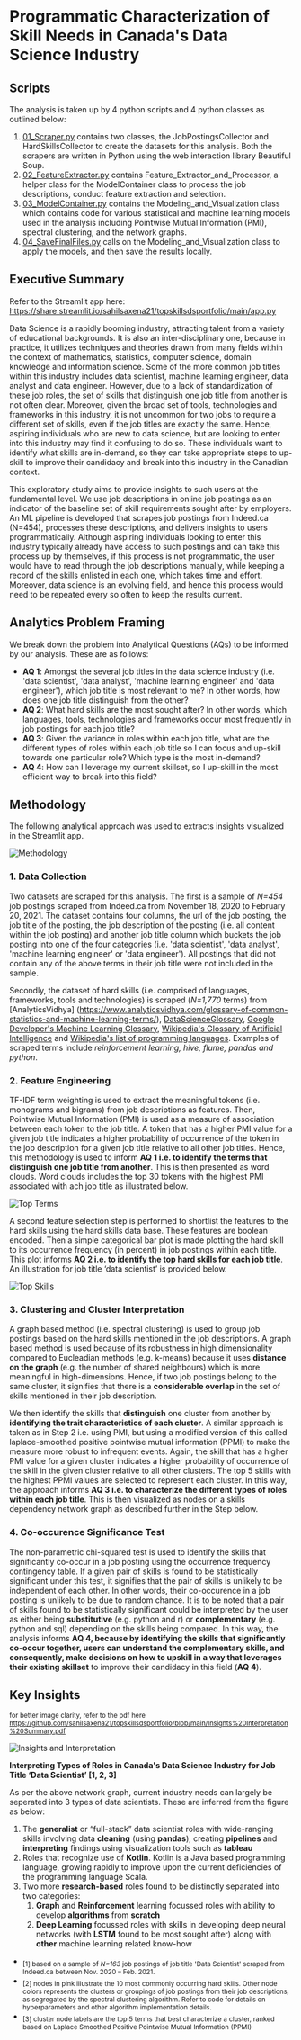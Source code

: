 # Programmatic Characterization of Skill Needs in Canada's Data Science Industry


## Scripts
The analysis is taken up by 4 python scripts and 4 python classes as outlined below:

1. [01_Scraper.py](https://github.com/sahilsaxena21/topskillsdsportfolio/blob/main/_01_Scraper.py) contains two classes, the JobPostingsCollector and HardSkillsCollector to create the datasets for this analysis. Both the scrapers are written in Python using the web interaction library Beautiful Soup.
2. [02_FeatureExtractor.py](https://github.com/sahilsaxena21/topskillsdsportfolio/blob/main/_02_FeatureExtractor.py) contains Feature_Extractor_and_Processor, a helper class for the ModelContainer class to process the job descriptions, conduct feature extraction and selection.
3. [03_ModelContainer.py](https://github.com/sahilsaxena21/topskillsdsportfolio/blob/main/_03_ModelContainer.py) contains the Modeling_and_Visualization class which contains code for various statistical and machine learning models used in the analysis including Pointwise Mutual Information (PMI), spectral clustering, and the network graphs.
4. [04_SaveFinalFiles.py](https://github.com/sahilsaxena21/topskillsdsportfolio/blob/main/_04_SaveFinalFiles.py) calls on the Modeling_and_Visualization class to apply the models, and then save the results locally. 


## Executive Summary

Refer to the Streamlit app here: https://share.streamlit.io/sahilsaxena21/topskillsdsportfolio/main/app.py

Data Science is a rapidly booming industry, attracting talent from a variety of educational backgrounds. It is also an inter-disciplinary one, because in practice, it utilizes techniques and theories drawn from many fields within the context of mathematics, statistics, computer science, domain knowledge and information science. Some of the more common job titles within this industry includes data scientist, machine learning engineer, data analyst and data engineer. However, due to a lack of standardization of these job roles, the set of skills that distinguish one job title from another is not often clear. Moreover, given the broad set of tools, technologies and frameworks in this industry, it is not uncommon for two jobs to require a different set of skills, even if the job titles are exactly the same. Hence, aspiring individuals who are new to data science, but are looking to enter into this industry may find it confusing to do so. These individuals want to identify what skills are in-demand, so they can take appropriate steps to up-skill to improve their candidacy and break into this industry in the Canadian context.

This exploratory study aims to provide insights to such users at the fundamental level. We use job descriptions in online job postings as an indicator of the baseline set of skill requirements sought after by employers. An ML pipeline is developed that scrapes job postings from Indeed.ca (N=454), processes these descriptions, and delivers insights to users programmatically. Although aspiring individuals looking to enter this industry typically already have access to such postings and can take this process up by themselves, if this process is not programmatic, the user would have to read through the job descriptions manually, while keeping a record of the skills enlisted in each one, which takes time and effort. Moreover, data science is an evolving field, and hence this process would need to be repeated every so often to keep the results current.


## Analytics Problem Framing
We break down the problem into Analytical Questions (AQs) to be informed by our analysis. These are as follows: 
* **AQ 1**: Amongst the several job titles in the data science industry (i.e. 'data scientist', 'data analyst', 'machine learning engineer' and 'data engineer'), which job title is most relevant to me? In other words, how does one job title distinguish from the other?
* **AQ 2**: What hard skills are the most sought after? In other words, which languages, tools, technologies and frameworks occur most frequently in job postings for each job title?
* **AQ 3**: Given the variance in roles within each job title, what are the different types of roles within each job title so I can focus and up-skill towards one particular role? Which type is the most in-demand?
* **AQ 4**: How can I leverage my current skillset, so I up-skill in the most efficient way to break into this field?


## Methodology

The following analytical approach was used to extracts insights visualized in the Streamlit app.

![Methodology](https://github.com/sahilsaxena21/topskillsdsportfolio/blob/main/image_files/methodology.png)


### 1. Data Collection

Two datasets are scraped for this analysis.
The first is a sample of _N=454_ job postings scraped from Indeed.ca from November 18, 2020 to February 20, 2021. The dataset contains four columns, the url of the job posting, the job title of the posting, the job description of the posting (i.e. all content within the job posting) and another job title column which buckets the job posting into one of the four categories (i.e. 'data scientist', 'data analyst', 'machine learning engineer' or 'data engineer'). All postings that did not contain any of the above terms in their job title were not included in the sample.

Secondly, the dataset of hard skills (i.e. comprised of languages, frameworks, tools and technologies) is scraped (_N=1,770_ terms) from [AnalyticsVidhya] (https://www.analyticsvidhya.com/glossary-of-common-statistics-and-machine-learning-terms/), [DataScienceGlossary](http://www.datascienceglossary.org/), [Google Developer's Machine Learning Glossary](https://developers.google.com/machine-learning/glossary/), [Wikipedia's Glossary of Artificial Intelligence](https://en.wikipedia.org/wiki/Glossary_of_artificial_intelligence%22) and [Wikipedia's list of programming languages](https://en.m.wikipedia.org/wiki/List_of_programming_languages). Examples of scraped terms include *reinforcement learning, hive, flume, pandas and python*.


### 2. Feature Engineering
TF-IDF term weighting is used to extract the meaningful tokens (i.e. monograms and bigrams) from job descriptions as features. Then, Pointwise Mutual Information (PMI) is used as a measure of association between each token to the job title. A token that has a higher PMI value for a given job title indicates a higher probability of occurrence of the token in the job description for a given job title relative to all other job titles. Hence, this methodology is used to inform **AQ 1 i.e. to identify the terms that distinguish one job title from another**. This is then presented as word clouds. Word clouds includes the top 30 tokens with the highest PMI associated with ach job title as illustrated below.


![Top Terms](https://github.com/sahilsaxena21/topskillsdsportfolio/blob/main/image_files/wordcloud_all.png)


A second feature selection step is performed to shortlist the features to the hard skills using the hard skills data base. These features are boolean encoded. Then a simple categorical bar plot is made plotting the hard skill to its occurrence frequency (in percent) in job postings within each title. This plot informs **AQ 2 i.e. to identify the top hard skills for each job title**. An illustration for job title ‘data scientist’ is provided below.

![Top Skills](https://github.com/sahilsaxena21/topskillsdsportfolio/blob/main/image_files/hardskills.JPG)


### 3. Clustering and Cluster Interpretation
A graph based method (i.e. spectral clustering) is used to group job postings based on the hard skills mentioned in the job descriptions. A graph based method is used because of its robustness in high dimensionality compared to Eucleadian methods (e.g. k-means) because it uses **distance on the graph** (e.g. the number of shared neighbours) which is more meaningful in high-dimensions. Hence, if two job postings belong to the same cluster, it signifies that there is a **considerable overlap** in the set of skills mentioned in their job description.

We then identify the skills that **distinguish** one cluster from another by **identifying the trait characteristics of each cluster**. A similar approach is taken as in Step 2 i.e. using PMI, but using a modified version of this called laplace-smoothed positive pointwise mutual information (PPMI) to make the measure more robust to infrequent events. Again, the skill that has a higher PMI value for a given cluster indicates a higher probability of occurrence of the skill in the given cluster relative to all other clusters. The top 5 skills with the highest PPMI values are selected to represent each cluster. In this way, the approach informs **AQ 3 i.e. to characterize the different types of roles within each job title**. This is then visualized as nodes on a skills dependency network graph as described further in the Step below. 



### 4. Co-occurence Significance Test

The non-parametric chi-squared test is used to identify the skills that significantly co-occur in a job posting using the occurrence frequency contingency table. If a given pair of skills is found to be statistically significant under this test, it signifies that the pair of skills is unlikely to be independent of each other. In other words, their co-occurence in a job posting is unlikely to be due to random chance. It is to be noted that a pair of skills found to be statistically significant could be interpreted by the user as either being **substitutive** (e.g. python and r) or **complementary** (e.g. python and sql) depending on the skills being compared. In this way, the analysis informs **AQ 4, because by identifying the skills that significantly co-occur together, users can understand the complementary skills, and consequently, make decisions on how to upskill in a way that leverages their existing skillset** to improve their candidacy in this field (**AQ 4**).


## Key Insights
<sub>for better image clarity, refer to the pdf here https://github.com/sahilsaxena21/topskillsdsportfolio/blob/main/Insights%20Interpretation%20Summary.pdf</sub>

![Insights and Interpretation](https://github.com/sahilsaxena21/topskillsdsportfolio/blob/main/image_files/dstypes_all.JPG)

**Interpreting Types of Roles in Canada's Data Science Industry for Job Title ‘Data Scientist’ [1, 2, 3]**

As per the above network graph, current industry needs can largely be seperated into 3 types of data scientists. These are inferred from the figure as below:

1.	The **generalist** or “full-stack” data scientist roles with wide-ranging skills involving data **cleaning** (using **pandas**), creating **pipelines** and **interpreting** findings using visualization tools such as **tableau**
2.	Roles that recognize use of **Kotlin**. Kotlin is a Java based programming language, growing rapidly to improve upon the current deficiencies of the programming language Scala.
3.	Two more **research-based** roles found to be distinctly separated into two categories:
    1. **Graph** and **Reinforcement** learning focussed roles with ability to develop **algorithms** from **scratch**
    2. **Deep Learning** focussed roles with skills in developing deep neural networks (with **LSTM** found to be most sought after) along with **other** machine learning related know-how


* <sub>[1] based on a sample of _N=163_ job postings of job title 'Data Scientist' scraped from Indeed.ca between Nov. 2020 – Feb. 2021.</sub>
* <sub>[2] nodes in pink illustrate the 10 most commonly occurring hard skills. Other node colors represents the clusters or groupings of job postings from their job descriptions, as segregated by the spectral clustering algorithm. Refer to code for details on hyperparameters and other algorithm implementation details.</sub>
* <sub>[3] cluster node labels are the top 5 terms that best characterize a cluster, ranked based on Laplace Smoothed Positive Pointwise Mutual Information (PPMI)</sub>
